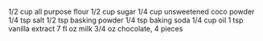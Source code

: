 1/2 cup all purpose flour
1/2 cup sugar
1/4 cup unsweetened coco powder
1/4 tsp salt
1/2 tsp basking powder
1/4 tsp baking soda
1/4 cup oil
1 tsp vanilla extract
7 fl oz milk
3/4 oz chocolate, 4 pieces